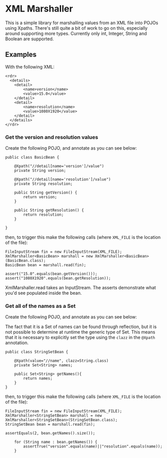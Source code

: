 # XML Marshaller

This is a simple library for marshalling values from an XML file into POJOs using Xpaths.  There's still quite a bit of work to go on this, especially around supporting more types.  Currently only int, Integer, String and Boolean are supported.

## Examples

With the following XML:

```
<rdr>
  <details>
    <detail>
        <name>version</name>
        <value>15.0</value>
    </detail>
    <detail>
        <name>resolution</name>
        <value>1080X1920</value>
    </detail>
  </details>
</rdr>
```

### Get the version and resolution values

Create the following POJO, and annotate as you can see below:

```
public class BasicBean {

	@Xpath("//detail[name='version']/value")
	private String version;
	
	@Xpath("//detail[name='resolution']/value")
	private String resolution;

	public String getVersion() {
		return version;
	}

	public String getResolution() {
		return resolution;
	}
	
}
```

then, to trigger this make the following calls (where `XML_FILE` is the location of the file):

```
FileInputStream fin = new FileInputStream(XML_FILE);
XmlMarshaller<BasicBean> marshall = new XmlMarshaller<BasicBean>(BasicBean.class);
BasicBean bean = marshall.read(fin);

assert("15.0".equals(bean.getVersion()));
assert("1080X1920".equals(bean.getResolution));
```

XmlMarshaller.read takes an InputStream.  The asserts demonstrate what you'd see populated inside the bean.

### Get all of the names as a Set

Create the following POJO, and annotate as you can see below:

The fact that it is a Set of names can be found through reflection, but it is not possible to determine at runtime the generic type of Set.  This means that it is necessary to explicitly set the type using the `clazz` in the `@Xpath` annotation. 

```
public class StringSetBean {

	@Xpath(value="//name", clazz=String.class)
	private Set<String> names;
	
	public Set<String> getNames(){
		return names;
	}
}
```

then, to trigger this make the following calls (where `XML_FILE` is the location of the file):

```
FileInputStream fin = new FileInputStream(XML_FILE);
XmlMarshaller<StringSetBean> marshall = new XmlMarshaller<StringSetBean>(StringSetBean.class);
StringSetBean bean = marshall.read(fin);

assertEquals(2, bean.getNames().size());
			
	for (String name : bean.getNames()) {
		assertTrue("version".equals(name)||"resolution".equals(name));
	}
```
